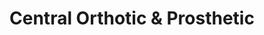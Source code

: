 ---
title: "Central Orthotic & Prosthetic"
url: /johnstown/central-orthotic-und-prosthetic/
shop: Sanitätshaus
---